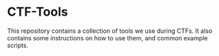 # CTF-Tools

This repository contains a collection of tools we use during CTFs. It also contains some instructions on how to use them, and common example scripts.